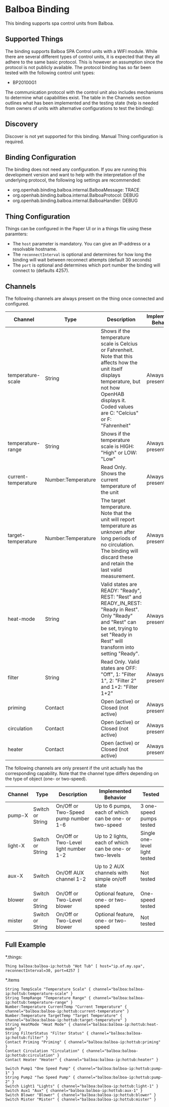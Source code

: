 # Balboa Binding

This binding supports spa control units from Balboa.

## Supported Things

The binding supports Balboa SPA Control units with a WIFI module. While there are several different types of control units, it is expected that they all adhere to the same basic protocol. This is however an assumption since the protocol is not publicly available. The protocol binding has so far been tested with the following control unit types:

* BP20100G1

The communication protocol with the control unit also includes mechanisms to determine what capabilities exist. The table in the Channels section outlines what has been implemented and the testing state (help is needed from owners of units with alternative configurations to test the binding):

## Discovery

Discover is not yet supported for this binding. Manual Thing configuration is required.

## Binding Configuration

The binding does not need any configuration. If you are running this development version and want to help with the interpretation of the underlying protocol, the following log settings are recommended:

* org.openhab.binding.balboa.internal.BalboaMessage: TRACE
* org.openhab.binding.balboa.internal.BalboaProtocol: DEBUG
* org.openhab.binding.balboa.internal.BalboaHandler: DEBUG

## Thing Configuration

Things can be configured in the Paper UI or in a things file using these paramters:

* The `host` parameter is mandatory. You can give an IP-address or a resolvable hostname.
* The `reconnectInterval` is optional and determines for how long the binding will wait between reconnect attempts (default 30 seconds)
* The `port` is optional and determines which port number the binding will connect to (defaults 4257).

## Channels

The following channels are always present on the thing once connected and configured.

Channel | Type | Description | Implemented Behavior | Tested
---|---|---|---|---
temperature-scale | String | Shows if the temperature scale is Celcius or Fahrenheit. Note that this affects how the unit itself displays temperature, but not how OpenHAB displays it. Coded values are C: "Celcius" or F: "Fahrenheit" | Always present | Tested
temperature-range | String | Shows if the temperature scale is HIGH: "High" or LOW: "Low" | Always present | Tested
current-temperature | Number:Temperature | Read Only. Shows the current temperature of the unit | Always present | Tested
target-temperature | Number:Temperature | The target temperature. Note that the unit will report temperature as unknown after long periods of no circulation. The binding will discard these and retain the last valid measurement. | Always present | Tested
heat-mode | String | Valid states are READY: "Ready", REST: "Rest" and READY_IN_REST: "Ready in Rest". Only "Ready" and "Rest" can be set, trying to set "Ready in Rest" will transform into setting "Ready". | Always present | Tested
filter | String | Read Only. Valid states are OFF: "Off", 1: "Filter 1", 2: "Filter 2" and 1+2: "Filter 1+2" | Always present. | Tested 
priming | Contact | Open (active) or Closed (not active) | Always present. | Tested
circulation | Contact | Open (active) or Closed (not active) | Always present. | Tested
heater | Contact | Open (active) or Closed (not active) | Always present. | Tested

The following channels are only present if the unit actually has the corresponding capability. Note that the channel type differs depending on the type of object (one- or two-speed).

Channel | Type | Description | Implemented Behavior | Tested
---|---|---|---|---
pump-X | Switch or String | On/Off or Two-Speed pump number 1-6 | Up to 6 pumps, each of which can be one- or two-speed | 3 one-speed pumps tested
light-X | Switch or String | On/Off or Two-Level light number 1-2 | Up to 2 lights, each of which can be one- or two-levels | Single one-level light tested
aux-X | Switch | On/Off AUX channel 1-2 | Up to 2 AUX channels with simple on/off state | Not tested
blower | Switch or String | On/Off or Two-Level blower | Optional feature, one- or two-speed | One-speed tested
mister | Switch or String | On/Off or Two-Level blower | Optional feature, one- or two-speed | Not tested

## Full Example

*.things:

```
Thing balboa:balboa-ip:hottub "Hot Tub" [ host="ip.of.my.spa", reconnectInterval=30, port=4257 ]
```

*.items

```
String TempScale "Temperature Scale" { channel="balboa:balboa-ip:hottub:temperature-scale" }
String TempRange "Temperature Range" { channel="balboa:balboa-ip:hottub:temperature-range" }
Number:Temperature CurrentTemp "Current Temperature" { channel="balboa:balboa-ip:hottub:current-temperature" }
Number:Temperature TargetTemp "Target Temperature" { channel="balboa:balboa-ip:hottub:target-temperature" }
String HeatMode "Heat Mode" { channel="balboa:balboa-ip:hottub:heat-mode" }
String FilterStatus "Filter Status" { channel="balboa:balboa-ip:hottub:filter" }
Contact Priming "Priming" { channel="balboa:balboa-ip:hottub:priming" }
Contact Circulation "Circulation" { channel="balboa:balboa-ip:hottub:circulation" }
Contact Heater "Heater" { channel="balboa:balboa-ip:hottub:heater" }

Switch Pump1 "One Speed Pump" { channel="balboa:balboa-ip:hottub:pump-1" }
String Pump2 "Two Speed Pump" { channel="balboa:balboa-ip:hottub:pump-2" }
Switch Light1 "Lights" { channel="balboa:balboa-ip:hottub:light-1" }
Switch Aux1 "Aux" { channel="balboa:balboa-ip:hottub:aux-1" }
Switch Blower "Blower" { channel="balboa:balboa-ip:hottub:blower" }
Switch Mister "Mister" { channel="balboa:balboa-ip:hottub:mister" }
```
